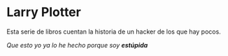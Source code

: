 # Larry Plotter

Esta serie de libros cuentan la historia de un hacker de los que hay pocos.

*Que esto yo ya lo he hecho porque soy **estúpida*** 

